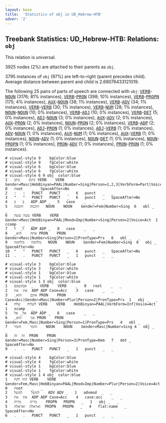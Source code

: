 ```yaml
---
layout: base
title:  'Statistics of obj in UD_Hebrew-HTB'
udver: '2'
---
```


## Treebank Statistics: UD_Hebrew-HTB: Relations: `obj`

This relation is universal.

3925 nodes (2%) are attached to their parents as `obj`.

3795 instances of `obj` (97%) are left-to-right (parent precedes child).
Average distance between parent and child is 2.68076433121019.

The following 25 pairs of parts of speech are connected with `obj`: <tt><a href="he_htb-pos-VERB.html">VERB</a></tt>-<tt><a href="he_htb-pos-NOUN.html">NOUN</a></tt> (3176; 81% instances), <tt><a href="he_htb-pos-VERB.html">VERB</a></tt>-<tt><a href="he_htb-pos-PRON.html">PRON</a></tt> (398; 10% instances), <tt><a href="he_htb-pos-VERB.html">VERB</a></tt>-<tt><a href="he_htb-pos-PROPN.html">PROPN</a></tt> (175; 4% instances), <tt><a href="he_htb-pos-AUX.html">AUX</a></tt>-<tt><a href="he_htb-pos-NOUN.html">NOUN</a></tt> (38; 1% instances), <tt><a href="he_htb-pos-VERB.html">VERB</a></tt>-<tt><a href="he_htb-pos-ADV.html">ADV</a></tt> (34; 1% instances), <tt><a href="he_htb-pos-VERB.html">VERB</a></tt>-<tt><a href="he_htb-pos-VERB.html">VERB</a></tt> (30; 1% instances), <tt><a href="he_htb-pos-VERB.html">VERB</a></tt>-<tt><a href="he_htb-pos-NUM.html">NUM</a></tt> (28; 1% instances), <tt><a href="he_htb-pos-NOUN.html">NOUN</a></tt>-<tt><a href="he_htb-pos-NOUN.html">NOUN</a></tt> (10; 0% instances), <tt><a href="he_htb-pos-VERB.html">VERB</a></tt>-<tt><a href="he_htb-pos-ADJ.html">ADJ</a></tt> (10; 0% instances), <tt><a href="he_htb-pos-VERB.html">VERB</a></tt>-<tt><a href="he_htb-pos-DET.html">DET</a></tt> (5; 0% instances), <tt><a href="he_htb-pos-ADJ.html">ADJ</a></tt>-<tt><a href="he_htb-pos-NOUN.html">NOUN</a></tt> (3; 0% instances), <tt><a href="he_htb-pos-AUX.html">AUX</a></tt>-<tt><a href="he_htb-pos-ADV.html">ADV</a></tt> (2; 0% instances), <tt><a href="he_htb-pos-AUX.html">AUX</a></tt>-<tt><a href="he_htb-pos-PRON.html">PRON</a></tt> (2; 0% instances), <tt><a href="he_htb-pos-NOUN.html">NOUN</a></tt>-<tt><a href="he_htb-pos-PRON.html">PRON</a></tt> (2; 0% instances), <tt><a href="he_htb-pos-VERB.html">VERB</a></tt>-<tt><a href="he_htb-pos-ADP.html">ADP</a></tt> (2; 0% instances), <tt><a href="he_htb-pos-ADJ.html">ADJ</a></tt>-<tt><a href="he_htb-pos-PRON.html">PRON</a></tt> (1; 0% instances), <tt><a href="he_htb-pos-ADJ.html">ADJ</a></tt>-<tt><a href="he_htb-pos-VERB.html">VERB</a></tt> (1; 0% instances), <tt><a href="he_htb-pos-ADV.html">ADV</a></tt>-<tt><a href="he_htb-pos-NOUN.html">NOUN</a></tt> (1; 0% instances), <tt><a href="he_htb-pos-AUX.html">AUX</a></tt>-<tt><a href="he_htb-pos-NUM.html">NUM</a></tt> (1; 0% instances), <tt><a href="he_htb-pos-AUX.html">AUX</a></tt>-<tt><a href="he_htb-pos-VERB.html">VERB</a></tt> (1; 0% instances), <tt><a href="he_htb-pos-NOUN.html">NOUN</a></tt>-<tt><a href="he_htb-pos-ADV.html">ADV</a></tt> (1; 0% instances), <tt><a href="he_htb-pos-NOUN.html">NOUN</a></tt>-<tt><a href="he_htb-pos-DET.html">DET</a></tt> (1; 0% instances), <tt><a href="he_htb-pos-NOUN.html">NOUN</a></tt>-<tt><a href="he_htb-pos-PROPN.html">PROPN</a></tt> (1; 0% instances), <tt><a href="he_htb-pos-PRON.html">PRON</a></tt>-<tt><a href="he_htb-pos-ADV.html">ADV</a></tt> (1; 0% instances), <tt><a href="he_htb-pos-PRON.html">PRON</a></tt>-<tt><a href="he_htb-pos-PRON.html">PRON</a></tt> (1; 0% instances).


~~~ conllu
# visual-style 9	bgColor:blue
# visual-style 9	fgColor:white
# visual-style 6	bgColor:blue
# visual-style 6	fgColor:white
# visual-style 6 9 obj	color:blue
1	כתוב	כתב	VERB	VERB	Gender=Masc|HebBinyan=PAAL|Number=Sing|Person=1,2,3|VerbForm=Part|Voice=Act	0	root	_	SpaceAfter=No
2	:	:	PUNCT	PUNCT	_	6	punct	_	_
3	"	"	PUNCT	PUNCT	_	6	punct	_	SpaceAfter=No
4	ב	ב	ADP	ADP	_	5	case	_	_
5	חוכמה	חוכמה	NOUN	NOUN	Gender=Fem|Number=Sing	6	obl	_	_
6	עשה	עשה	VERB	VERB	Gender=Masc|HebBinyan=PAAL|Mood=Imp|Number=Sing|Person=2|Voice=Act	1	ccomp	_	_
7	ל_	ל	ADP	ADP	_	8	case	_	_
8	_אתה	הוא	PRON	PRON	Gender=Masc|Number=Sing|Person=2|PronType=Prs	6	obl	_	_
9	מלחמה	מלחמה	NOUN	NOUN	Gender=Fem|Number=Sing	6	obj	_	SpaceAfter=No
10	"	"	PUNCT	PUNCT	_	6	punct	_	SpaceAfter=No
11	.	.	PUNCT	PUNCT	_	1	punct	_	_

~~~


~~~ conllu
# visual-style 3	bgColor:blue
# visual-style 3	fgColor:white
# visual-style 1	bgColor:blue
# visual-style 1	fgColor:white
# visual-style 1 3 obj	color:blue
1	אבקשכם	_	VERB	VERB	_	0	root	_	_
2	את	את	ADP	ADP	Case=Acc	3	case	_	_
3	_אתם	הוא	PRON	PRON	Case=Acc|Gender=Masc|Number=Plur|Person=2|PronType=Prs	1	obj	_	_
4	לשלוח	שלח	VERB	VERB	HebBinyan=PAAL|VerbForm=Inf|Voice=Act	1	xcomp	_	_
5	אל_	אל	ADP	ADP	_	6	case	_	_
6	_אני	הוא	PRON	PRON	Gender=Fem,Masc|Number=Sing|Person=1|PronType=Prs	4	obl	_	_
7	חומר	חומר	NOUN	NOUN	Gender=Masc|Number=Sing	4	obj	_	_
8	זה	זה	PRON	PRON	Gender=Masc|Number=Sing|Person=3|PronType=Dem	7	det	_	SpaceAfter=No
9	.	.	PUNCT	PUNCT	_	1	punct	_	_

~~~


~~~ conllu
# visual-style 4	bgColor:blue
# visual-style 4	fgColor:white
# visual-style 1	bgColor:blue
# visual-style 1	fgColor:white
# visual-style 1 4 obj	color:blue
1	קחו	לקח	VERB	VERB	Gender=Fem,Masc|HebBinyan=PAAL|Mood=Imp|Number=Plur|Person=2|Voice=Act	0	root	_	_
2	למשל	למשל	ADV	ADV	_	1	advmod	_	_
3	את	את	ADP	ADP	Case=Acc	4	case:acc	_	_
4	מריה	מריה	PROPN	PROPN	_	1	obj	_	_
5	ואראלה	ואראלה	PROPN	PROPN	_	4	flat:name	_	SpaceAfter=No
6	.	.	PUNCT	PUNCT	_	1	punct	_	_

~~~


